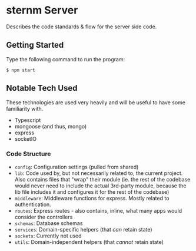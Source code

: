 # sternm Server

Describes the code standards & flow for the server side code.

## Getting Started

Type the following command to run the program:

    $ npm start

## Notable Tech Used

These technologies are used very heavily and will be useful to have some familiarity with.

- Typescript
- mongoose (and thus, mongo)
- express
- socketIO

### Code Structure

- `config`: Configuration settings (pulled from shared)
- `lib`: Code used by, but not necessarily related to, the current project. Also contains files that "wrap" their module (ie. the rest of the codebase would never need to include the actual 3rd-party module, because the lib file includes it and configures it for the rest of the codebase)
- `middleware`: Middleware functions for express. Mostly related to authentication.
- `routes`: Express routes - also contains, inline, what many apps would consider the controllers
- `schemas`: Database schemas
- `services`: Domain-specific helpers (that _can_ retain state)
- `sockets`: Currently not used
- `utils`: Domain-independent helpers (that _cannot_ retain state)